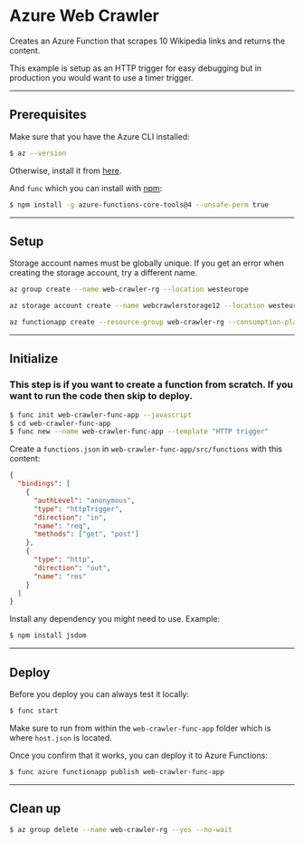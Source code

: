 # Azure Web Crawler

Creates an Azure Function that scrapes 10 Wikipedia links and returns the content.

This example is setup as an HTTP trigger for easy debugging but in production you would want to use a timer trigger.

---

## Prerequisites

Make sure that you have the Azure CLI installed:

```bash
$ az --version
```

Otherwise, install it from [here](https://learn.microsoft.com/en-us/cli/azure/install-azure-cli).

And `func` which you can install with [npm](https://www.npmjs.com/package/azure-functions-core-tools):

```bash
$ npm install -g azure-functions-core-tools@4 --unsafe-perm true
```

---

## Setup

Storage account names must be globally unique. If you get an error when creating the storage account, try a different name.

```bash
az group create --name web-crawler-rg --location westeurope

az storage account create --name webcrawlerstorage12 --location westeurope --resource-group web-crawler-rg --sku Standard_LRS

az functionapp create --resource-group web-crawler-rg --consumption-plan-location westeurope --runtime node --runtime-version 20 --functions-version 4 --name web-crawler-func-app --storage-account webcrawlerstorage12 --os-type Linux
```

---

## Initialize

### This step is if you want to create a function from scratch. If you want to run the code then skip to deploy.

```bash
$ func init web-crawler-func-app --javascript
$ cd web-crawler-func-app
$ func new --name web-crawler-func-app --template "HTTP trigger"
```

Create a `functions.json` in `web-crawler-func-app/src/functions` with this content:

```json
{
  "bindings": [
    {
      "authLevel": "anonymous",
      "type": "httpTrigger",
      "direction": "in",
      "name": "req",
      "methods": ["get", "post"]
    },
    {
      "type": "http",
      "direction": "out",
      "name": "res"
    }
  ]
}
```

Install any dependency you might need to use. Example:

```bash
$ npm install jsdom
```

---

## Deploy

Before you deploy you can always test it locally:

```bash
$ func start
```

Make sure to run from within the `web-crawler-func-app` folder which is where `host.json` is located.

Once you confirm that it works, you can deploy it to Azure Functions:

```bash
$ func azure functionapp publish web-crawler-func-app
```

---

##  Clean up

```bash
$ az group delete --name web-crawler-rg --yes --no-wait
```
